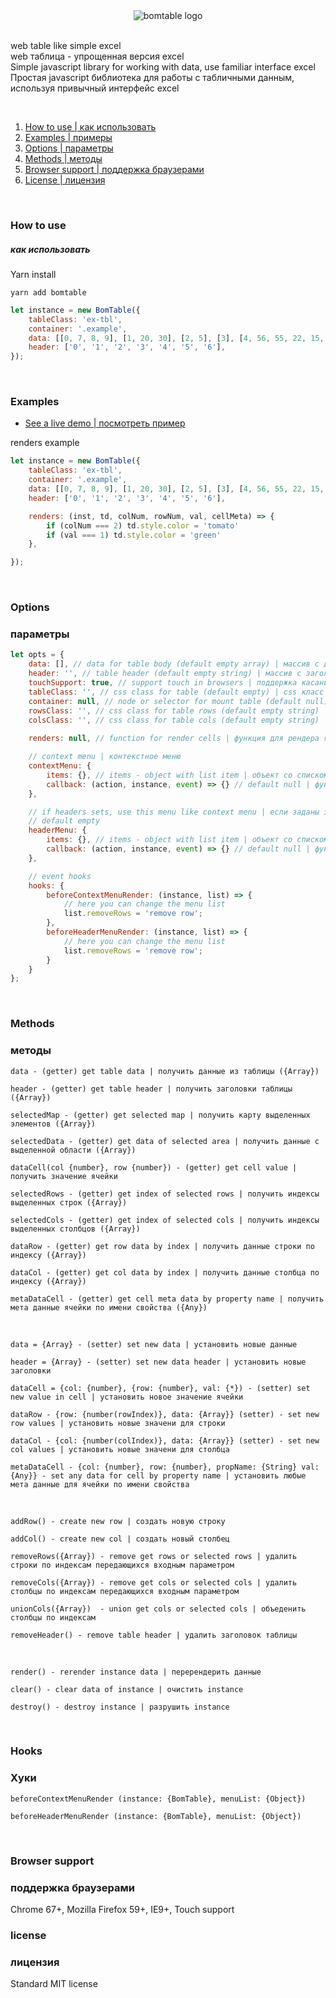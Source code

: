 <div align="center">
<img src="http://lebonnet.ru/bomtable/bt.png" alt="bomtable logo" />
</div>

<br/>

web table like simple excel<br/>
web таблица - упрощенная версия excel
<br/>
Simple javascript library for working with data, use familiar interface excel<br/>
Простая javascript библиотека для работы с табличными данным, используя привычный интерфейс excel

<br/>

1. [How to use | как использовать](#how-to-use)
2. [Examples | примеры](#examples)
3. [Options | параметры](#options)
4. [Methods | методы](#methods)
5. [Browser support | поддержка браузерами](#browser-support)
6. [License | лицензия](#license)

<br/>

### How to use
##### как использовать

Yarn install

```text
yarn add bomtable
```

```javascript
let instance = new BomTable({
    tableClass: 'ex-tbl',
    container: '.example',
    data: [[0, 7, 8, 9], [1, 20, 30], [2, 5], [3], [4, 56, 55, 22, 15, 18], [5, 7, 1], [6]],
    header: ['0', '1', '2', '3', '4', '5', '6'],
});
```

<br/>

### Examples
- [See a live demo | посмотреть пример](http://lebonnet.ru/bomtable/index.html)

renders example
```javascript
let instance = new BomTable({
    tableClass: 'ex-tbl',
    container: '.example',
    data: [[0, 7, 8, 9], [1, 20, 30], [2, 5], [3], [4, 56, 55, 22, 15, 18], [5, 7, 1], [6]],
    header: ['0', '1', '2', '3', '4', '5', '6'],

    renders: (inst, td, colNum, rowNum, val, cellMeta) => {
        if (colNum === 2) td.style.color = 'tomato'
        if (val === 1) td.style.color = 'green'
    },

});
```

<br/>

### Options
### параметры
```javascript
let opts = {
    data: [], // data for table body (default empty array) | массив с данными
    header: '', // table header (default empty string) | массив с заголовками для таблицы
    touchSupport: true, // support touch in browsers | поддержка касаний в браузерах
    tableClass: '', // css class for table (default empty) | css класс для таблицы
    container: null, // node or selector for mount table (default null) | HTML элемент или селектор для монтирования таблицы
    rowsClass: '', // css class for table rows (default empty string) | css класс для строк
    colsClass: '', // css class for table cols (default empty string) | css класс для столбцов
    
    renders: null, // function for render cells | функция для рендера ячеек

    // context menu | контекстное меню
    contextMenu: {
        items: {}, // items - object with list item | объект со списком элементов меню
        callback: (action, instance, event) => {} // default null | функция обратного вызова, срабатывает по клику по пункту меню
    },

    // if headers sets, use this menu like context menu | если заданы заголовки, готовить так же как контекстное меню
    // default empty
    headerMenu: {
        items: {}, // items - object with list item | объект со списком элементов меню
        callback: (action, instance, event) => {} // default null | функция обратного вызова, срабатывает по клику по пункту меню
    },

    // event hooks 
    hooks: {
        beforeContextMenuRender: (instance, list) => {
            // here you can change the menu list
            list.removeRows = 'remove row'; 
        },
        beforeHeaderMenuRender: (instance, list) => {
            // here you can change the menu list
            list.removeRows = 'remove row'; 
        }
    }
};
```

<br/>

### Methods
### методы
```
data - (getter) get table data | получить данные из таблицы ({Array})

header - (getter) get table header | получить заголовки таблицы ({Array})

selectedMap - (getter) get selected map | получить карту выделенных элементов ({Array})

selectedData - (getter) get data of selected area | получить данные с выделенной области ({Array})

dataCell(col {number}, row {number}) - (getter) get cell value | получить значение ячейки

selectedRows - (getter) get index of selected rows | получить индексы выделенных строк ({Array})

selectedCols - (getter) get index of selected cols | получить индексы выделенных столбцов ({Array})

dataRow - (getter) get row data by index | получить данные строки по индексу ({Array})
 
dataCol - (getter) get col data by index | получить данные столбца по индексу ({Array})

metaDataCell - (getter) get cell meta data by property name | получить мета данные ячейки по имени свойства ({Any})
```
<br/>

```
data = {Array} - (setter) set new data | установить новые данные

header = {Array} - (setter) set new data header | установить новые заголовки

dataCell = {col: {number}, {row: {number}, val: {*}) - (setter) set new value in cell | установить новое значение ячейки

dataRow - {row: {number(rowIndex)}, data: {Array}} (setter) - set new row values | установить новые значени для строки 
 
dataCol - {col: {number(colIndex)}, data: {Array}} (setter) - set new col values | установить новые значени для столбца

metaDataCell - {col: {number}, row: {number}, propName: {String} val: {Any}} - set any data for cell by property name | установить любые мета данные для ячейки по имени свойства
```
<br/>

```
addRow() - create new row | создать новую строку

addCol() - create new col | создать новый столбец

removeRows({Array}) - remove get rows or selected rows | удалить строки по индексам передающихся входным параметром

removeCols({Array}) - remove get cols or selected cols | удалить столбцы по индексам передающихся входным параметром

unionCols({Array})  - union get cols or selected cols | объеденить столбцы по индексам

removeHeader() - remove table header | удалить заголовок таблицы
```
<br/>

```
render() - rerender instance data | перерендерить данные

clear() - clear data of instance | очистить instance

destroy() - destroy instance | разрушить instance
```
<br/>

### Hooks
### Хуки
```
beforeContextMenuRender (instance: {BomTable}, menuList: {Object})

beforeHeaderMenuRender (instance: {BomTable}, menuList: {Object})
```
<br/>

### Browser support
### поддержка браузерами
Chrome 67+, Mozilla Firefox 59+, IE9+,
Touch support
<br/>

### license
### лицензия
Standard MIT license